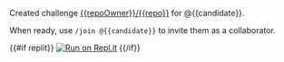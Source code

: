 Created challenge [{{repoOwner}}/{{repo}}](/{{repoOwner}}/{{repo}}) for @{{candidate}}.

When ready, use `/join @{{candidate}}` to invite them as a collaborator.

{{#if replit}}
[![Run on Repl.it](https://repl.it/badge/github/{{repoOwner}}/{{repo}})](https://repl.it/github/{{repoOwner}}/{{repo}})
{{/if}}